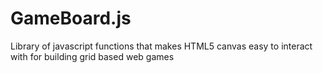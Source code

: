GameBoard.js
============

Library of javascript functions that makes HTML5 canvas easy to interact with for building grid based web games